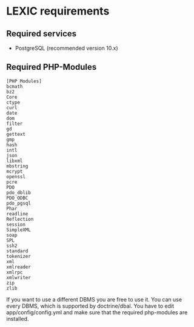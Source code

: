 # LEXIC requirements

## Required services

- PostgreSQL (recommended version 10.x)

## Required PHP-Modules

```
[PHP Modules]
bcmath
bz2
Core
ctype
curl
date
dom
filter
gd
gettext
gmp
hash
intl
json
libxml
mbstring
mcrypt
openssl
pcre
PDO
pdo_dblib
PDO_ODBC
pdo_pgsql
Phar
readline
Reflection
session
SimpleXML
soap
SPL
ssh2
standard
tokenizer
xml
xmlreader
xmlrpc
xmlwriter
zip
zlib
```

If you want to use a different DBMS you are free to use it. You can use every DBMS, which is supported by doctrine/dbal. You have to edit app/config/config.yml and make sure that the required php-modules are installed.
